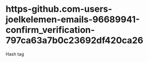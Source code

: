 # https-github.com-users-joelkelemen-emails-96689941-confirm_verification-797ca63a7b0c23692df420ca26
Hash tag
